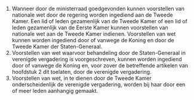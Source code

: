 1. Wanneer door de ministerraad goedgevonden kunnen voorstellen van nationale wet door de regering worden ingediend aan de Tweede Kamer. Een lid of leden gezamenlijk van de Tweede Kamer of een lid of leden gezamenlijk van de Eerste Kamer kunnen voorstellen van nationale wet aan de Tweede Kamer indienen.
  Voorstellen van wet kunnen worden ingediend door of vanwege de Koning en door de Tweede Kamer der Staten-Generaal.
3. Voorstellen van wet waarvoor behandeling door de Staten-Generaal in verenigde vergadering is voorgeschreven, kunnen worden ingediend door of vanwege de Koning en, voor zover de betreffende artikelen van hoofdstuk 2 dit toelaten, door de verenigde vergadering.
4. Voorstellen van wet, in te dienen door de Tweede Kamer onderscheidenlijk de verenigde vergadering, worden bij haar door een of meer leden aanhangig gemaakt.
